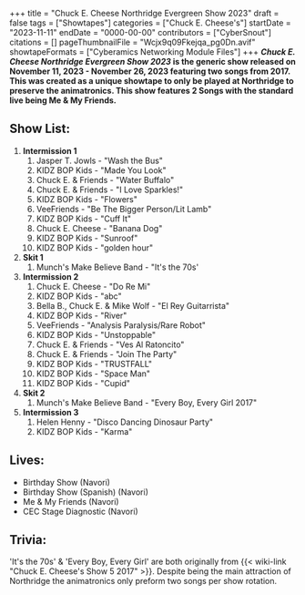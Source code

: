 +++
title = "Chuck E. Cheese Northridge Evergreen Show 2023"
draft = false
tags = ["Showtapes"]
categories = ["Chuck E. Cheese's"]
startDate = "2023-11-11"
endDate = "0000-00-00"
contributors = ["CyberSnout"]
citations = []
pageThumbnailFile = "Wcjx9q09Fkejqa_pg0Dn.avif"
showtapeFormats = ["Cyberamics Networking Module Files"]
+++
***Chuck E. Cheese Northridge Evergreen Show 2023* is the generic show released on November 11, 2023 - November 26, 2023 featuring two songs from 2017.
This was created as a unique showtape to only be played at Northridge to preserve the animatronics. This show features 2 Songs with the standard live being Me & My Friends.**

## Show List:

1.  **Intermission 1**
    1.  Jasper T. Jowls - "Wash the Bus"
    2.  KIDZ BOP Kids - "Made You Look"
    3.  Chuck E. & Friends - "Water Buffalo"
    4.  Chuck E. & Friends - "I Love Sparkles!"
    5.  KIDZ BOP Kids - "Flowers"
    6.  VeeFriends - "Be The Bigger Person/Lit Lamb"
    7.  KIDZ BOP Kids - "Cuff It"
    8.  Chuck E. Cheese - "Banana Dog"
    9.  KIDZ BOP Kids - "Sunroof"
    10. KIDZ BOP Kids - "golden hour"
2.  **Skit 1**
    1.  Munch's Make Believe Band - "It's the 70s'
3.  **Intermission 2**
    1.  Chuck E. Cheese - "Do Re Mi"
    2.  KIDZ BOP Kids - "abc"
    3.  Bella B., Chuck E. & Mike Wolf - "El Rey Guitarrista"
    4.  KIDZ BOP Kids - "River"
    5.  VeeFriends - "Analysis Paralysis/Rare Robot"
    6.  KIDZ BOP Kids - "Unstoppable"
    7.  Chuck E. & Friends - "Ves Al Ratoncito"
    8.  Chuck E. & Friends - "Join The Party"
    9.  KIDZ BOP Kids - "TRUSTFALL"
    10. KIDZ BOP Kids - "Space Man"
    11. KIDZ BOP Kids - "Cupid"
4.  **Skit 2**
    1.  Munch's Make Believe Band - "Every Boy, Every Girl 2017"
5.  **Intermission 3**
    1.  Helen Henny - "Disco Dancing Dinosaur Party"
    2.  KIDZ BOP Kids - "Karma"

## Lives:

- Birthday Show (Navori)
- Birthday Show (Spanish) (Navori)
- Me & My Friends (Navori)
- CEC Stage Diagnostic (Navori)

## Trivia:

'It's the 70s' & 'Every Boy, Every Girl' are both originally from {{< wiki-link "Chuck E. Cheese's Show 5 2017" >}}.
Despite being the main attraction of Northridge the animatronics only preform two songs per show rotation.
